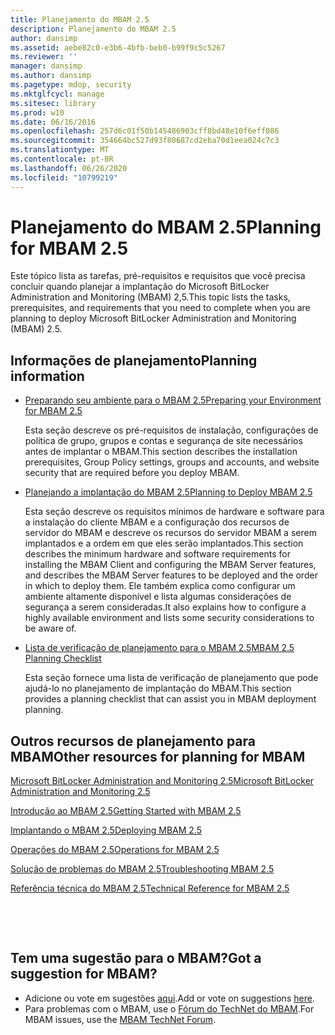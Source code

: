 ```yaml
---
title: Planejamento do MBAM 2.5
description: Planejamento do MBAM 2.5
author: dansimp
ms.assetid: aebe82c0-e3b6-4bfb-beb0-b99f9c5c5267
ms.reviewer: ''
manager: dansimp
ms.author: dansimp
ms.pagetype: mdop, security
ms.mktglfcycl: manage
ms.sitesec: library
ms.prod: w10
ms.date: 06/16/2016
ms.openlocfilehash: 257d6c01f50b145486903cff8bd48e10f6eff086
ms.sourcegitcommit: 354664bc527d93f80687cd2eba70d1eea024c7c3
ms.translationtype: MT
ms.contentlocale: pt-BR
ms.lasthandoff: 06/26/2020
ms.locfileid: "10799219"
---
```

# <span data-ttu-id="ddb44-103">Planejamento do MBAM 2.5</span><span class="sxs-lookup"><span data-stu-id="ddb44-103">Planning for MBAM 2.5</span></span>


<span data-ttu-id="ddb44-104">Este tópico lista as tarefas, pré-requisitos e requisitos que você precisa concluir quando planejar a implantação do Microsoft BitLocker Administration and Monitoring (MBAM) 2,5.</span><span class="sxs-lookup"><span data-stu-id="ddb44-104">This topic lists the tasks, prerequisites, and requirements that you need to complete when you are planning to deploy Microsoft BitLocker Administration and Monitoring (MBAM) 2.5.</span></span>

## <span data-ttu-id="ddb44-105">Informações de planejamento</span><span class="sxs-lookup"><span data-stu-id="ddb44-105">Planning information</span></span>


-   [<span data-ttu-id="ddb44-106">Preparando seu ambiente para o MBAM 2.5</span><span class="sxs-lookup"><span data-stu-id="ddb44-106">Preparing your Environment for MBAM 2.5</span></span>](preparing-your-environment-for-mbam-25.md)

    <span data-ttu-id="ddb44-107">Esta seção descreve os pré-requisitos de instalação, configurações de política de grupo, grupos e contas e segurança de site necessários antes de implantar o MBAM.</span><span class="sxs-lookup"><span data-stu-id="ddb44-107">This section describes the installation prerequisites, Group Policy settings, groups and accounts, and website security that are required before you deploy MBAM.</span></span>

-   [<span data-ttu-id="ddb44-108">Planejando a implantação do MBAM 2.5</span><span class="sxs-lookup"><span data-stu-id="ddb44-108">Planning to Deploy MBAM 2.5</span></span>](planning-to-deploy-mbam-25.md)

    <span data-ttu-id="ddb44-109">Esta seção descreve os requisitos mínimos de hardware e software para a instalação do cliente MBAM e a configuração dos recursos de servidor do MBAM e descreve os recursos do servidor MBAM a serem implantados e a ordem em que eles serão implantados.</span><span class="sxs-lookup"><span data-stu-id="ddb44-109">This section describes the minimum hardware and software requirements for installing the MBAM Client and configuring the MBAM Server features, and describes the MBAM Server features to be deployed and the order in which to deploy them.</span></span> <span data-ttu-id="ddb44-110">Ele também explica como configurar um ambiente altamente disponível e lista algumas considerações de segurança a serem consideradas.</span><span class="sxs-lookup"><span data-stu-id="ddb44-110">It also explains how to configure a highly available environment and lists some security considerations to be aware of.</span></span>

-   [<span data-ttu-id="ddb44-111">Lista de verificação de planejamento para o MBAM 2.5</span><span class="sxs-lookup"><span data-stu-id="ddb44-111">MBAM 2.5 Planning Checklist</span></span>](mbam-25-planning-checklist.md)

    <span data-ttu-id="ddb44-112">Esta seção fornece uma lista de verificação de planejamento que pode ajudá-lo no planejamento de implantação do MBAM.</span><span class="sxs-lookup"><span data-stu-id="ddb44-112">This section provides a planning checklist that can assist you in MBAM deployment planning.</span></span>

## <a href="" id="other-resources-for-planning-for-mbam-"></a><span data-ttu-id="ddb44-113">Outros recursos de planejamento para MBAM</span><span class="sxs-lookup"><span data-stu-id="ddb44-113">Other resources for planning for MBAM</span></span>


[<span data-ttu-id="ddb44-114">Microsoft BitLocker Administration and Monitoring 2.5</span><span class="sxs-lookup"><span data-stu-id="ddb44-114">Microsoft BitLocker Administration and Monitoring 2.5</span></span>](index.md)

[<span data-ttu-id="ddb44-115">Introdução ao MBAM 2.5</span><span class="sxs-lookup"><span data-stu-id="ddb44-115">Getting Started with MBAM 2.5</span></span>](getting-started-with-mbam-25.md)

[<span data-ttu-id="ddb44-116">Implantando o MBAM 2.5</span><span class="sxs-lookup"><span data-stu-id="ddb44-116">Deploying MBAM 2.5</span></span>](deploying-mbam-25.md)

[<span data-ttu-id="ddb44-117">Operações do MBAM 2.5</span><span class="sxs-lookup"><span data-stu-id="ddb44-117">Operations for MBAM 2.5</span></span>](operations-for-mbam-25.md)

[<span data-ttu-id="ddb44-118">Solução de problemas do MBAM 2.5</span><span class="sxs-lookup"><span data-stu-id="ddb44-118">Troubleshooting MBAM 2.5</span></span>](troubleshooting-mbam-25.md)

[<span data-ttu-id="ddb44-119">Referência técnica do MBAM 2.5</span><span class="sxs-lookup"><span data-stu-id="ddb44-119">Technical Reference for MBAM 2.5</span></span>](technical-reference-for-mbam-25.md)



 

 
## <span data-ttu-id="ddb44-120">Tem uma sugestão para o MBAM?</span><span class="sxs-lookup"><span data-stu-id="ddb44-120">Got a suggestion for MBAM?</span></span>
- <span data-ttu-id="ddb44-121">Adicione ou vote em sugestões [aqui](http://mbam.uservoice.com/forums/268571-microsoft-bitlocker-administration-and-monitoring).</span><span class="sxs-lookup"><span data-stu-id="ddb44-121">Add or vote on suggestions [here](http://mbam.uservoice.com/forums/268571-microsoft-bitlocker-administration-and-monitoring).</span></span> 
- <span data-ttu-id="ddb44-122">Para problemas com o MBAM, use o [Fórum do TechNet do MBAM](https://social.technet.microsoft.com/Forums/home?forum=mdopmbam).</span><span class="sxs-lookup"><span data-stu-id="ddb44-122">For MBAM issues, use the [MBAM TechNet Forum](https://social.technet.microsoft.com/Forums/home?forum=mdopmbam).</span></span>




